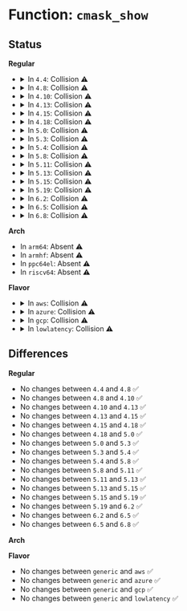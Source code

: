 # Function: <code>cmask_show</code>

## Status
<b>Regular</b>
<ul>
<li>
<details>
<summary>In <code>4.4</code>: Collision ⚠️</summary>

```c
ssize_t cmask_show(struct device *dev, struct device_attribute *attr, char *page);
```

**Collision:** Static-Static Collision

**Inline:** No

**Transformation:** False

**Instances:**

```
In arch/x86/events/amd/core.c (ffffffff81007e20)
Location: arch/x86/events/amd/core.c:456
Inline: False
```
```
In arch/x86/events/intel/core.c (ffffffff8100a9f0)
Location: arch/x86/events/intel/core.c:2753
Inline: False
```
```
In arch/x86/events/intel/knc.c (ffffffff81010fa0)
Location: arch/x86/events/intel/knc.c:276
Inline: False
```
```
In arch/x86/events/intel/p6.c (ffffffff810131b0)
Location: arch/x86/events/intel/p6.c:188
Inline: False
```
**Symbols:**

```
ffffffff81007e20-ffffffff81007e4d: cmask_show (STB_LOCAL)
ffffffff8100a9f0-ffffffff8100aa1d: cmask_show (STB_LOCAL)
ffffffff81010fa0-ffffffff81010fcd: cmask_show (STB_LOCAL)
ffffffff810131b0-ffffffff810131dd: cmask_show (STB_LOCAL)
```
</details>
</li>
<li>
<details>
<summary>In <code>4.8</code>: Collision ⚠️</summary>

```c
ssize_t cmask_show(struct device *dev, struct device_attribute *attr, char *page);
```

**Collision:** Static-Static Collision

**Inline:** No

**Transformation:** False

**Instances:**

```
In arch/x86/events/amd/core.c (ffffffff81008020)
Location: arch/x86/events/amd/core.c:456
Inline: False
```
```
In arch/x86/events/intel/core.c (ffffffff8100ab80)
Location: arch/x86/events/intel/core.c:3036
Inline: False
```
```
In arch/x86/events/intel/knc.c (ffffffff810108e0)
Location: arch/x86/events/intel/knc.c:278
Inline: False
```
```
In arch/x86/events/intel/p6.c (ffffffff81012b00)
Location: arch/x86/events/intel/p6.c:188
Inline: False
```
**Symbols:**

```
ffffffff81008020-ffffffff8100804d: cmask_show (STB_LOCAL)
ffffffff8100ab80-ffffffff8100abad: cmask_show (STB_LOCAL)
ffffffff810108e0-ffffffff8101090d: cmask_show (STB_LOCAL)
ffffffff81012b00-ffffffff81012b2d: cmask_show (STB_LOCAL)
```
</details>
</li>
<li>
<details>
<summary>In <code>4.10</code>: Collision ⚠️</summary>

```c
ssize_t cmask_show(struct device *dev, struct device_attribute *attr, char *page);
```

**Collision:** Static-Static Collision

**Inline:** No

**Transformation:** False

**Instances:**

```
In arch/x86/events/amd/core.c (ffffffff81008040)
Location: arch/x86/events/amd/core.c:456
Inline: False
```
```
In arch/x86/events/intel/core.c (ffffffff8100abc0)
Location: arch/x86/events/intel/core.c:3051
Inline: False
```
```
In arch/x86/events/intel/knc.c (ffffffff81010a90)
Location: arch/x86/events/intel/knc.c:278
Inline: False
```
```
In arch/x86/events/intel/p6.c (ffffffff81012bf0)
Location: arch/x86/events/intel/p6.c:188
Inline: False
```
**Symbols:**

```
ffffffff81008040-ffffffff8100806d: cmask_show (STB_LOCAL)
ffffffff8100abc0-ffffffff8100abed: cmask_show (STB_LOCAL)
ffffffff81010a90-ffffffff81010abd: cmask_show (STB_LOCAL)
ffffffff81012bf0-ffffffff81012c1d: cmask_show (STB_LOCAL)
```
</details>
</li>
<li>
<details>
<summary>In <code>4.13</code>: Collision ⚠️</summary>

```c
ssize_t cmask_show(struct device *dev, struct device_attribute *attr, char *page);
```

**Collision:** Static-Static Collision

**Inline:** No

**Transformation:** False

**Instances:**

```
In arch/x86/events/amd/core.c (ffffffff81007d20)
Location: arch/x86/events/amd/core.c:456
Inline: False
```
```
In arch/x86/events/intel/core.c (ffffffff8100a9b0)
Location: arch/x86/events/intel/core.c:3204
Inline: False
```
```
In arch/x86/events/intel/knc.c (ffffffff8100f0d0)
Location: arch/x86/events/intel/knc.c:278
Inline: False
```
```
In arch/x86/events/intel/p6.c (ffffffff81011180)
Location: arch/x86/events/intel/p6.c:188
Inline: False
```
**Symbols:**

```
ffffffff81007d20-ffffffff81007d4d: cmask_show (STB_LOCAL)
ffffffff8100a9b0-ffffffff8100a9dd: cmask_show (STB_LOCAL)
ffffffff8100f0d0-ffffffff8100f0fd: cmask_show (STB_LOCAL)
ffffffff81011180-ffffffff810111ad: cmask_show (STB_LOCAL)
```
</details>
</li>
<li>
<details>
<summary>In <code>4.15</code>: Collision ⚠️</summary>

```c
ssize_t cmask_show(struct device *dev, struct device_attribute *attr, char *page);
```

**Collision:** Static-Static Collision

**Inline:** No

**Transformation:** False

**Instances:**

```
In arch/x86/events/amd/core.c (ffffffff810081a0)
Location: arch/x86/events/amd/core.c:456
Inline: False
```
```
In arch/x86/events/intel/core.c (ffffffff8100aea0)
Location: arch/x86/events/intel/core.c:3208
Inline: False
```
```
In arch/x86/events/intel/knc.c (ffffffff8100f7f0)
Location: arch/x86/events/intel/knc.c:279
Inline: False
```
```
In arch/x86/events/intel/p6.c (ffffffff81011900)
Location: arch/x86/events/intel/p6.c:189
Inline: False
```
**Symbols:**

```
ffffffff810081a0-ffffffff810081cd: cmask_show (STB_LOCAL)
ffffffff8100aea0-ffffffff8100aecd: cmask_show (STB_LOCAL)
ffffffff8100f7f0-ffffffff8100f81d: cmask_show (STB_LOCAL)
ffffffff81011900-ffffffff8101192d: cmask_show (STB_LOCAL)
```
</details>
</li>
<li>
<details>
<summary>In <code>4.18</code>: Collision ⚠️</summary>

```c
ssize_t cmask_show(struct device *dev, struct device_attribute *attr, char *page);
```

**Collision:** Static-Static Collision

**Inline:** No

**Transformation:** False

**Instances:**

```
In arch/x86/events/amd/core.c (ffffffff81008960)
Location: arch/x86/events/amd/core.c:456
Inline: False
```
```
In arch/x86/events/intel/core.c (ffffffff8100b7c0)
Location: arch/x86/events/intel/core.c:3227
Inline: False
```
```
In arch/x86/events/intel/knc.c (ffffffff81010130)
Location: arch/x86/events/intel/knc.c:279
Inline: False
```
```
In arch/x86/events/intel/p6.c (ffffffff810122d0)
Location: arch/x86/events/intel/p6.c:189
Inline: False
```
**Symbols:**

```
ffffffff81008960-ffffffff8100898d: cmask_show (STB_LOCAL)
ffffffff8100b7c0-ffffffff8100b7ed: cmask_show (STB_LOCAL)
ffffffff81010130-ffffffff8101015d: cmask_show (STB_LOCAL)
ffffffff810122d0-ffffffff810122fd: cmask_show (STB_LOCAL)
```
</details>
</li>
<li>
<details>
<summary>In <code>5.0</code>: Collision ⚠️</summary>

```c
ssize_t cmask_show(struct device *dev, struct device_attribute *attr, char *page);
```

**Collision:** Static-Static Collision

**Inline:** No

**Transformation:** False

**Instances:**

```
In arch/x86/events/amd/core.c (ffffffff81008880)
Location: arch/x86/events/amd/core.c:456
Inline: False
```
```
In arch/x86/events/intel/core.c (ffffffff8100b880)
Location: arch/x86/events/intel/core.c:3442
Inline: False
```
```
In arch/x86/events/intel/knc.c (ffffffff81010750)
Location: arch/x86/events/intel/knc.c:279
Inline: False
```
```
In arch/x86/events/intel/p6.c (ffffffff81012950)
Location: arch/x86/events/intel/p6.c:189
Inline: False
```
**Symbols:**

```
ffffffff81008880-ffffffff810088ad: cmask_show (STB_LOCAL)
ffffffff8100b880-ffffffff8100b8ad: cmask_show (STB_LOCAL)
ffffffff81010750-ffffffff8101077d: cmask_show (STB_LOCAL)
ffffffff81012950-ffffffff8101297d: cmask_show (STB_LOCAL)
```
</details>
</li>
<li>
<details>
<summary>In <code>5.3</code>: Collision ⚠️</summary>

```c
ssize_t cmask_show(struct device *dev, struct device_attribute *attr, char *page);
```

**Collision:** Static-Static Collision

**Inline:** No

**Transformation:** False

**Instances:**

```
In arch/x86/events/amd/core.c (ffffffff81008ae0)
Location: arch/x86/events/amd/core.c:708
Inline: False
```
```
In arch/x86/events/intel/core.c (ffffffff8100c000)
Location: arch/x86/events/intel/core.c:3586
Inline: False
```
```
In arch/x86/events/intel/knc.c (ffffffff81011910)
Location: arch/x86/events/intel/knc.c:279
Inline: False
```
```
In arch/x86/events/intel/p6.c (ffffffff81013cf0)
Location: arch/x86/events/intel/p6.c:189
Inline: False
```
**Symbols:**

```
ffffffff81008ae0-ffffffff81008b0d: cmask_show (STB_LOCAL)
ffffffff8100c000-ffffffff8100c02d: cmask_show (STB_LOCAL)
ffffffff81011910-ffffffff8101193d: cmask_show (STB_LOCAL)
ffffffff81013cf0-ffffffff81013d1d: cmask_show (STB_LOCAL)
```
</details>
</li>
<li>
<details>
<summary>In <code>5.4</code>: Collision ⚠️</summary>

```c
ssize_t cmask_show(struct device *dev, struct device_attribute *attr, char *page);
```

**Collision:** Static-Static Collision

**Inline:** No

**Transformation:** False

**Instances:**

```
In arch/x86/events/amd/core.c (ffffffff81008e00)
Location: arch/x86/events/amd/core.c:728
Inline: False
```
```
In arch/x86/events/intel/core.c (ffffffff8100c410)
Location: arch/x86/events/intel/core.c:3594
Inline: False
```
```
In arch/x86/events/intel/knc.c (ffffffff810120d0)
Location: arch/x86/events/intel/knc.c:279
Inline: False
```
```
In arch/x86/events/intel/p6.c (ffffffff810144a0)
Location: arch/x86/events/intel/p6.c:189
Inline: False
```
**Symbols:**

```
ffffffff81008e00-ffffffff81008e2d: cmask_show (STB_LOCAL)
ffffffff8100c410-ffffffff8100c43d: cmask_show (STB_LOCAL)
ffffffff810120d0-ffffffff810120fd: cmask_show (STB_LOCAL)
ffffffff810144a0-ffffffff810144cd: cmask_show (STB_LOCAL)
```
</details>
</li>
<li>
<details>
<summary>In <code>5.8</code>: Collision ⚠️</summary>

```c
ssize_t cmask_show(struct device *dev, struct device_attribute *attr, char *page);
```

**Collision:** Static-Static Collision

**Inline:** No

**Transformation:** False

**Instances:**

```
In arch/x86/events/amd/core.c (ffffffff81009f40)
Location: arch/x86/events/amd/core.c:719
Inline: False
```
```
In arch/x86/events/intel/core.c (ffffffff8100d5c0)
Location: arch/x86/events/intel/core.c:3625
Inline: False
```
```
In arch/x86/events/intel/knc.c (ffffffff810134d0)
Location: arch/x86/events/intel/knc.c:279
Inline: False
```
```
In arch/x86/events/intel/p6.c (ffffffff81015ac0)
Location: arch/x86/events/intel/p6.c:189
Inline: False
```
```
In arch/x86/events/zhaoxin/core.c (ffffffff8101f610)
Location: arch/x86/events/zhaoxin/core.c:441
Inline: False
```
**Symbols:**

```
ffffffff81009f40-ffffffff81009f6d: cmask_show (STB_LOCAL)
ffffffff8100d5c0-ffffffff8100d5ed: cmask_show (STB_LOCAL)
ffffffff810134d0-ffffffff810134fd: cmask_show (STB_LOCAL)
ffffffff81015ac0-ffffffff81015aed: cmask_show (STB_LOCAL)
ffffffff8101f610-ffffffff8101f63d: cmask_show (STB_LOCAL)
```
</details>
</li>
<li>
<details>
<summary>In <code>5.11</code>: Collision ⚠️</summary>

```c
ssize_t cmask_show(struct device *dev, struct device_attribute *attr, char *page);
```

**Collision:** Static-Static Collision

**Inline:** No

**Transformation:** False

**Instances:**

```
In arch/x86/events/amd/core.c (ffffffff81008dc0)
Location: arch/x86/events/amd/core.c:719
Inline: False
```
```
In arch/x86/events/intel/core.c (ffffffff8100c620)
Location: arch/x86/events/intel/core.c:3968
Inline: False
```
```
In arch/x86/events/intel/knc.c (ffffffff81013080)
Location: arch/x86/events/intel/knc.c:279
Inline: False
```
```
In arch/x86/events/intel/p6.c (ffffffff81015f60)
Location: arch/x86/events/intel/p6.c:189
Inline: False
```
```
In arch/x86/events/zhaoxin/core.c (ffffffff810200b0)
Location: arch/x86/events/zhaoxin/core.c:441
Inline: False
```
**Symbols:**

```
ffffffff81008dc0-ffffffff81008ded: cmask_show (STB_LOCAL)
ffffffff8100c620-ffffffff8100c64d: cmask_show (STB_LOCAL)
ffffffff81013080-ffffffff810130ad: cmask_show (STB_LOCAL)
ffffffff81015f60-ffffffff81015f8d: cmask_show (STB_LOCAL)
ffffffff810200b0-ffffffff810200dd: cmask_show (STB_LOCAL)
```
</details>
</li>
<li>
<details>
<summary>In <code>5.13</code>: Collision ⚠️</summary>

```c
ssize_t cmask_show(struct device *dev, struct device_attribute *attr, char *page);
```

**Collision:** Static-Static Collision

**Inline:** No

**Transformation:** False

**Instances:**

```
In arch/x86/events/amd/core.c (ffffffff81009760)
Location: arch/x86/events/amd/core.c:719
Inline: False
```
```
In arch/x86/events/intel/core.c (ffffffff8100d040)
Location: arch/x86/events/intel/core.c:4190
Inline: False
```
```
In arch/x86/events/intel/knc.c (ffffffff81014290)
Location: arch/x86/events/intel/knc.c:279
Inline: False
```
```
In arch/x86/events/intel/p6.c (ffffffff81017250)
Location: arch/x86/events/intel/p6.c:189
Inline: False
```
```
In arch/x86/events/zhaoxin/core.c (ffffffff81022430)
Location: arch/x86/events/zhaoxin/core.c:441
Inline: False
```
**Symbols:**

```
ffffffff81009760-ffffffff8100978d: cmask_show (STB_LOCAL)
ffffffff8100d040-ffffffff8100d06d: cmask_show (STB_LOCAL)
ffffffff81014290-ffffffff810142bd: cmask_show (STB_LOCAL)
ffffffff81017250-ffffffff8101727d: cmask_show (STB_LOCAL)
ffffffff81022430-ffffffff8102245d: cmask_show (STB_LOCAL)
```
</details>
</li>
<li>
<details>
<summary>In <code>5.15</code>: Collision ⚠️</summary>

```c
ssize_t cmask_show(struct device *dev, struct device_attribute *attr, char *page);
```

**Collision:** Static-Static Collision

**Inline:** No

**Transformation:** False

**Instances:**

```
In arch/x86/events/amd/core.c (ffffffff8100a730)
Location: arch/x86/events/amd/core.c:719
Inline: False
```
```
In arch/x86/events/intel/core.c (ffffffff8100d4e0)
Location: arch/x86/events/intel/core.c:4197
Inline: False
```
```
In arch/x86/events/intel/knc.c (ffffffff81015610)
Location: arch/x86/events/intel/knc.c:279
Inline: False
```
```
In arch/x86/events/intel/p6.c (ffffffff81019000)
Location: arch/x86/events/intel/p6.c:189
Inline: False
```
```
In arch/x86/events/zhaoxin/core.c (ffffffff81026290)
Location: arch/x86/events/zhaoxin/core.c:441
Inline: False
```
**Symbols:**

```
ffffffff8100a730-ffffffff8100a75d: cmask_show (STB_LOCAL)
ffffffff8100d4e0-ffffffff8100d50d: cmask_show (STB_LOCAL)
ffffffff81015610-ffffffff8101563d: cmask_show (STB_LOCAL)
ffffffff81019000-ffffffff8101902d: cmask_show (STB_LOCAL)
ffffffff81026290-ffffffff810262bd: cmask_show (STB_LOCAL)
```
</details>
</li>
<li>
<details>
<summary>In <code>5.19</code>: Collision ⚠️</summary>

```c
ssize_t cmask_show(struct device *dev, struct device_attribute *attr, char *page);
```

**Collision:** Static-Static Collision

**Inline:** No

**Transformation:** False

**Instances:**

```
In arch/x86/events/amd/core.c (ffffffff81009da0)
Location: arch/x86/events/amd/core.c:1017
Inline: False
```
```
In arch/x86/events/intel/core.c (ffffffff8100e670)
Location: arch/x86/events/intel/core.c:4259
Inline: False
```
```
In arch/x86/events/intel/knc.c (ffffffff81017660)
Location: arch/x86/events/intel/knc.c:279
Inline: False
```
```
In arch/x86/events/intel/p6.c (ffffffff8101b1d0)
Location: arch/x86/events/intel/p6.c:189
Inline: False
```
```
In arch/x86/events/zhaoxin/core.c (ffffffff8102a320)
Location: arch/x86/events/zhaoxin/core.c:441
Inline: False
```
**Symbols:**

```
ffffffff81009da0-ffffffff81009dd1: cmask_show (STB_LOCAL)
ffffffff8100e670-ffffffff8100e6a1: cmask_show (STB_LOCAL)
ffffffff81017660-ffffffff81017691: cmask_show (STB_LOCAL)
ffffffff8101b1d0-ffffffff8101b201: cmask_show (STB_LOCAL)
ffffffff8102a320-ffffffff8102a351: cmask_show (STB_LOCAL)
```
</details>
</li>
<li>
<details>
<summary>In <code>6.2</code>: Collision ⚠️</summary>

```c
ssize_t cmask_show(struct device *dev, struct device_attribute *attr, char *page);
```

**Collision:** Static-Static Collision

**Inline:** No

**Transformation:** False

**Instances:**

```
In arch/x86/events/amd/core.c (ffffffff8100b860)
Location: arch/x86/events/amd/core.c:992
Inline: False
```
```
In arch/x86/events/intel/core.c (ffffffff81011c40)
Location: arch/x86/events/intel/core.c:4385
Inline: False
```
```
In arch/x86/events/intel/knc.c (ffffffff8101b870)
Location: arch/x86/events/intel/knc.c:279
Inline: False
```
```
In arch/x86/events/intel/p6.c (ffffffff8101f370)
Location: arch/x86/events/intel/p6.c:189
Inline: False
```
```
In arch/x86/events/zhaoxin/core.c (ffffffff81030ea0)
Location: arch/x86/events/zhaoxin/core.c:441
Inline: False
```
**Symbols:**

```
ffffffff8100b860-ffffffff8100b891: cmask_show (STB_LOCAL)
ffffffff81011c40-ffffffff81011c71: cmask_show (STB_LOCAL)
ffffffff8101b870-ffffffff8101b8a1: cmask_show (STB_LOCAL)
ffffffff8101f370-ffffffff8101f3a1: cmask_show (STB_LOCAL)
ffffffff81030ea0-ffffffff81030ed1: cmask_show (STB_LOCAL)
```
</details>
</li>
<li>
<details>
<summary>In <code>6.5</code>: Collision ⚠️</summary>

```c
ssize_t cmask_show(struct device *dev, struct device_attribute *attr, char *page);
```

**Collision:** Static-Static Collision

**Inline:** No

**Transformation:** False

**Instances:**

```
In arch/x86/events/amd/core.c (ffffffff8100aff0)
Location: arch/x86/events/amd/core.c:989
Inline: False
```
```
In arch/x86/events/intel/core.c (ffffffff810112d0)
Location: arch/x86/events/intel/core.c:4494
Inline: False
```
```
In arch/x86/events/intel/knc.c (ffffffff8101b540)
Location: arch/x86/events/intel/knc.c:279
Inline: False
```
```
In arch/x86/events/intel/p6.c (ffffffff8101f080)
Location: arch/x86/events/intel/p6.c:189
Inline: False
```
```
In arch/x86/events/zhaoxin/core.c (ffffffff81030eb0)
Location: arch/x86/events/zhaoxin/core.c:441
Inline: False
```
**Symbols:**

```
ffffffff8100aff0-ffffffff8100b021: cmask_show (STB_LOCAL)
ffffffff810112d0-ffffffff81011301: cmask_show (STB_LOCAL)
ffffffff8101b540-ffffffff8101b571: cmask_show (STB_LOCAL)
ffffffff8101f080-ffffffff8101f0b1: cmask_show (STB_LOCAL)
ffffffff81030eb0-ffffffff81030ee1: cmask_show (STB_LOCAL)
```
</details>
</li>
<li>
<details>
<summary>In <code>6.8</code>: Collision ⚠️</summary>

```c
ssize_t cmask_show(struct device *dev, struct device_attribute *attr, char *page);
```

**Collision:** Static-Static Collision

**Inline:** No

**Transformation:** False

**Instances:**

```
In arch/x86/events/amd/core.c (ffffffff81010770)
Location: arch/x86/events/amd/core.c:999
Inline: False
```
```
In arch/x86/events/intel/core.c (ffffffff81016a20)
Location: arch/x86/events/intel/core.c:4574
Inline: False
```
```
In arch/x86/events/intel/knc.c (ffffffff810210a0)
Location: arch/x86/events/intel/knc.c:279
Inline: False
```
```
In arch/x86/events/intel/p6.c (ffffffff81025140)
Location: arch/x86/events/intel/p6.c:189
Inline: False
```
```
In arch/x86/events/zhaoxin/core.c (ffffffff810371b0)
Location: arch/x86/events/zhaoxin/core.c:441
Inline: False
```
**Symbols:**

```
ffffffff81010770-ffffffff810107a1: cmask_show (STB_LOCAL)
ffffffff81016a20-ffffffff81016a51: cmask_show (STB_LOCAL)
ffffffff810210a0-ffffffff810210d1: cmask_show (STB_LOCAL)
ffffffff81025140-ffffffff81025171: cmask_show (STB_LOCAL)
ffffffff810371b0-ffffffff810371e1: cmask_show (STB_LOCAL)
```
</details>
</li>
</ul>
<b>Arch</b>
<ul>
<li>
In <code>arm64</code>: Absent ⚠️
</li>
<li>
In <code>armhf</code>: Absent ⚠️
</li>
<li>
In <code>ppc64el</code>: Absent ⚠️
</li>
<li>
In <code>riscv64</code>: Absent ⚠️
</li>
</ul>
<b>Flavor</b>
<ul>
<li>
<details>
<summary>In <code>aws</code>: Collision ⚠️</summary>

```c
ssize_t cmask_show(struct device *dev, struct device_attribute *attr, char *page);
```

**Collision:** Static-Static Collision

**Inline:** No

**Transformation:** False

**Instances:**

```
In arch/x86/events/amd/core.c (ffffffff81008e00)
Location: arch/x86/events/amd/core.c:728
Inline: False
```
```
In arch/x86/events/intel/core.c (ffffffff8100c410)
Location: arch/x86/events/intel/core.c:3594
Inline: False
```
```
In arch/x86/events/intel/knc.c (ffffffff810120d0)
Location: arch/x86/events/intel/knc.c:279
Inline: False
```
```
In arch/x86/events/intel/p6.c (ffffffff810144a0)
Location: arch/x86/events/intel/p6.c:189
Inline: False
```
**Symbols:**

```
ffffffff81008e00-ffffffff81008e2d: cmask_show (STB_LOCAL)
ffffffff8100c410-ffffffff8100c43d: cmask_show (STB_LOCAL)
ffffffff810120d0-ffffffff810120fd: cmask_show (STB_LOCAL)
ffffffff810144a0-ffffffff810144cd: cmask_show (STB_LOCAL)
```
</details>
</li>
<li>
<details>
<summary>In <code>azure</code>: Collision ⚠️</summary>

```c
ssize_t cmask_show(struct device *dev, struct device_attribute *attr, char *page);
```

**Collision:** Static-Static Collision

**Inline:** No

**Transformation:** False

**Instances:**

```
In arch/x86/events/amd/core.c (ffffffff81007610)
Location: arch/x86/events/amd/core.c:728
Inline: False
```
```
In arch/x86/events/intel/core.c (ffffffff8100ac40)
Location: arch/x86/events/intel/core.c:3594
Inline: False
```
```
In arch/x86/events/intel/knc.c (ffffffff81010ed0)
Location: arch/x86/events/intel/knc.c:279
Inline: False
```
```
In arch/x86/events/intel/p6.c (ffffffff81013720)
Location: arch/x86/events/intel/p6.c:189
Inline: False
```
**Symbols:**

```
ffffffff81007610-ffffffff8100763d: cmask_show (STB_LOCAL)
ffffffff8100ac40-ffffffff8100ac6d: cmask_show (STB_LOCAL)
ffffffff81010ed0-ffffffff81010efd: cmask_show (STB_LOCAL)
ffffffff81013720-ffffffff8101374d: cmask_show (STB_LOCAL)
```
</details>
</li>
<li>
<details>
<summary>In <code>gcp</code>: Collision ⚠️</summary>

```c
ssize_t cmask_show(struct device *dev, struct device_attribute *attr, char *page);
```

**Collision:** Static-Static Collision

**Inline:** No

**Transformation:** False

**Instances:**

```
In arch/x86/events/amd/core.c (ffffffff81008dc0)
Location: arch/x86/events/amd/core.c:728
Inline: False
```
```
In arch/x86/events/intel/core.c (ffffffff8100c3d0)
Location: arch/x86/events/intel/core.c:3594
Inline: False
```
```
In arch/x86/events/intel/knc.c (ffffffff81012090)
Location: arch/x86/events/intel/knc.c:279
Inline: False
```
```
In arch/x86/events/intel/p6.c (ffffffff81014460)
Location: arch/x86/events/intel/p6.c:189
Inline: False
```
**Symbols:**

```
ffffffff81008dc0-ffffffff81008ded: cmask_show (STB_LOCAL)
ffffffff8100c3d0-ffffffff8100c3fd: cmask_show (STB_LOCAL)
ffffffff81012090-ffffffff810120bd: cmask_show (STB_LOCAL)
ffffffff81014460-ffffffff8101448d: cmask_show (STB_LOCAL)
```
</details>
</li>
<li>
<details>
<summary>In <code>lowlatency</code>: Collision ⚠️</summary>

```c
ssize_t cmask_show(struct device *dev, struct device_attribute *attr, char *page);
```

**Collision:** Static-Static Collision

**Inline:** No

**Transformation:** False

**Instances:**

```
In arch/x86/events/amd/core.c (ffffffff81008f20)
Location: arch/x86/events/amd/core.c:728
Inline: False
```
```
In arch/x86/events/intel/core.c (ffffffff8100c600)
Location: arch/x86/events/intel/core.c:3594
Inline: False
```
```
In arch/x86/events/intel/knc.c (ffffffff810122b0)
Location: arch/x86/events/intel/knc.c:279
Inline: False
```
```
In arch/x86/events/intel/p6.c (ffffffff810146a0)
Location: arch/x86/events/intel/p6.c:189
Inline: False
```
**Symbols:**

```
ffffffff81008f20-ffffffff81008f4d: cmask_show (STB_LOCAL)
ffffffff8100c600-ffffffff8100c62d: cmask_show (STB_LOCAL)
ffffffff810122b0-ffffffff810122dd: cmask_show (STB_LOCAL)
ffffffff810146a0-ffffffff810146cd: cmask_show (STB_LOCAL)
```
</details>
</li>
</ul>

## Differences
<b>Regular</b>
<ul>
<li>
No changes between <code>4.4</code> and <code>4.8</code> ✅
</li>
<li>
No changes between <code>4.8</code> and <code>4.10</code> ✅
</li>
<li>
No changes between <code>4.10</code> and <code>4.13</code> ✅
</li>
<li>
No changes between <code>4.13</code> and <code>4.15</code> ✅
</li>
<li>
No changes between <code>4.15</code> and <code>4.18</code> ✅
</li>
<li>
No changes between <code>4.18</code> and <code>5.0</code> ✅
</li>
<li>
No changes between <code>5.0</code> and <code>5.3</code> ✅
</li>
<li>
No changes between <code>5.3</code> and <code>5.4</code> ✅
</li>
<li>
No changes between <code>5.4</code> and <code>5.8</code> ✅
</li>
<li>
No changes between <code>5.8</code> and <code>5.11</code> ✅
</li>
<li>
No changes between <code>5.11</code> and <code>5.13</code> ✅
</li>
<li>
No changes between <code>5.13</code> and <code>5.15</code> ✅
</li>
<li>
No changes between <code>5.15</code> and <code>5.19</code> ✅
</li>
<li>
No changes between <code>5.19</code> and <code>6.2</code> ✅
</li>
<li>
No changes between <code>6.2</code> and <code>6.5</code> ✅
</li>
<li>
No changes between <code>6.5</code> and <code>6.8</code> ✅
</li>
</ul>
<b>Arch</b>
<ul>
</ul>
<b>Flavor</b>
<ul>
<li>
No changes between <code>generic</code> and <code>aws</code> ✅
</li>
<li>
No changes between <code>generic</code> and <code>azure</code> ✅
</li>
<li>
No changes between <code>generic</code> and <code>gcp</code> ✅
</li>
<li>
No changes between <code>generic</code> and <code>lowlatency</code> ✅
</li>
</ul>
